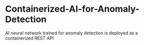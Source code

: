 # Containerized-AI-for-Anomaly-Detection
AI neural network trained for anomaly detection is deployed as a containerized REST API
